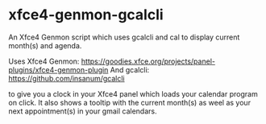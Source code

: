 # xfce4-genmon-gcalcli

An Xfce4 Genmon script which uses gcalcli and cal to display current month(s) and agenda.

Uses Xfce4 Genmon: https://goodies.xfce.org/projects/panel-plugins/xfce4-genmon-plugin
And gcalcli: https://github.com/insanum/gcalcli

to give you a clock in your Xfce4 panel which loads your calendar program on click. It also shows a tooltip with the current month(s) as weel as your next appointment(s) in your gmail calendars.

